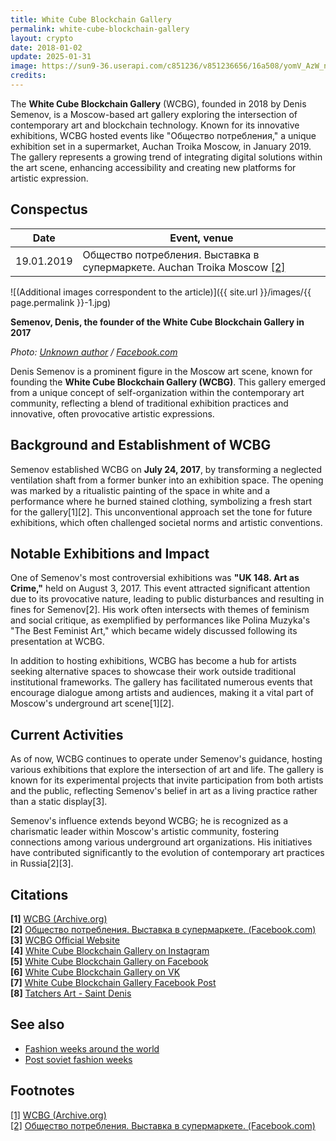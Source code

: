```yaml
---
title: White Cube Blockchain Gallery
permalink: white-cube-blockchain-gallery
layout: crypto
date: 2018-01-02
update: 2025-01-31
image: https://sun9-36.userapi.com/c851236/v851236656/16a508/yomV_AzW_ng.jpg
credits:
---
```


The **White Cube Blockchain Gallery** (WCBG), founded in 2018 by Denis Semenov, is a Moscow-based art gallery exploring the intersection of contemporary art and blockchain technology. Known for its innovative exhibitions, WCBG hosted events like "Общество потребления," a unique exhibition set in a supermarket, Auchan Troika Moscow, in January 2019. The gallery represents a growing trend of integrating digital solutions within the art scene, enhancing accessibility and creating new platforms for artistic expression.

## Сonspectus

|Date|Event, venue|
|-|-|
|19.01.2019|Общество потребления. Выставка в супермаркете. Auchan Troika Moscow <span id="a2">[\[2\]](#f2)</span>|

![(Additional images correspondent to the article)]({{ site.url }}/images/{{ page.permalink }}-1.jpg)

**Semenov, Denis, the founder of the White Cube Blockchain Gallery in 2017**

*Photo: [Unknown author](https://www.facebook.com/photo.php?fbid=1425465670845687&set=a.255066451218954&type=3&theater) / [Facebook.com](https://www.facebook.com/photo.php?fbid=1425465670845687&set=a.255066451218954&type=3&theater)*

Denis Semenov is a prominent figure in the Moscow art scene, known for founding the **White Cube Blockchain Gallery (WCBG)**. This gallery emerged from a unique concept of self-organization within the contemporary art community, reflecting a blend of traditional exhibition practices and innovative, often provocative artistic expressions.

## Background and Establishment of WCBG

Semenov established WCBG on **July 24, 2017**, by transforming a neglected ventilation shaft from a former bunker into an exhibition space. The opening was marked by a ritualistic painting of the space in white and a performance where he burned stained clothing, symbolizing a fresh start for the gallery[1][2]. This unconventional approach set the tone for future exhibitions, which often challenged societal norms and artistic conventions.

## Notable Exhibitions and Impact

One of Semenov's most controversial exhibitions was **"UK 148. Art as Crime,"** held on August 3, 2017. This event attracted significant attention due to its provocative nature, leading to public disturbances and resulting in fines for Semenov[2]. His work often intersects with themes of feminism and social critique, as exemplified by performances like Polina Muzyka's "The Best Feminist Art," which became widely discussed following its presentation at WCBG.

In addition to hosting exhibitions, WCBG has become a hub for artists seeking alternative spaces to showcase their work outside traditional institutional frameworks. The gallery has facilitated numerous events that encourage dialogue among artists and audiences, making it a vital part of Moscow's underground art scene[1][2].

## Current Activities

As of now, WCBG continues to operate under Semenov's guidance, hosting various exhibitions that explore the intersection of art and life. The gallery is known for its experimental projects that invite participation from both artists and the public, reflecting Semenov's belief in art as a living practice rather than a static display[3].

Semenov's influence extends beyond WCBG; he is recognized as a charismatic leader within Moscow's artistic community, fostering connections among various underground art organizations. His initiatives have contributed significantly to the evolution of contemporary art practices in Russia[2][3].

## Citations

**[1]** [WCBG (Archive.org)](https://web.archive.org/web/*/http://wcbg.tilda.ws)  
**[2]** [Общество потребления. Выставка в супермаркете. (Facebook.com)](https://www.facebook.com/events/1028761747320986/)  
**[3]** [WCBG Official Website](http://wcbg.tilda.ws)  
**[4]** [White Cube Blockchain Gallery on Instagram](https://www.instagram.com/explore/locations/816016458562629/white-cube-blockchain-gallery/)  
**[5]** [White Cube Blockchain Gallery on Facebook](https://www.facebook.com/WhiteCubeGalleryM/)  
**[6]** [White Cube Blockchain Gallery on VK](https://vk.com/wall-89840945_47870)  
**[7]** [White Cube Blockchain Gallery Facebook Post](https://www.facebook.com/WhiteCubeGalleryM/posts/%D0%BD%D0%B5-%D0%B7%D0%B0%D0%B1%D1%8B%D0%B2%D0%B0%D0%B5%D0%BC-%D0%BF%D1%80%D0%BE-%D1%81%D0%B5%D1%80%D0%B8%D1%8E-%D0%B4%D0%BE%D0%BC%D0%B0%D1%88%D0%BD%D0%B8%D1%85-%D0%B2%D1%8B%D1%81%D1%82%D0%B0%D0%B2%D0%BE%D0%BA-%D0%BE%D1%82-white-cube-blockchain-gallery/895916537239287/)  
**[8]** [Tatchers Art - Saint Denis](https://tatchers.art/saintdenis)  

## See also

+ [Fashion weeks around the world](fashion-weeks-around-the-world)  
+ [Post soviet fashion weeks](post-soviet-fashion-weeks)  

## Footnotes

[[1]](#a1) <span id="f1"></span> [WCBG (Archive.org)](https://web.archive.org/web/*/http://wcbg.tilda.ws)  
[[2]](#a2) <span id="f2"></span> [Общество потребления. Выставка в супермаркете. (Facebook.com)](https://www.facebook.com/events/1028761747320986/)  

<!-- Prompt:
- Не менять язык статьи, сохранять оригинальный язык.  
- Если тема оформлена как "Имя Фамилия", заголовок должен быть "Фамилия, Имя".  
- Изменить title: A Template на основной топик в статье.  
- Создать permalink: на основе title.  
- Изменить заголовок раздела "Citations" на ## Citations.  
- Оформить ссылки в разделе "Citations" в формате: **[1]** [URL](URL).  
- При ссылке на источник в тексте, использовать формат: **[x]**, **[x]**.  
- Убедиться, что номера цитат соответствуют записям в разделе "Citations".  
- Сделать номера цитат кликабельными по указанному выше формату.  
- Добавить список связанных тем в том же формате.  
- Использовать шаблон - "[Название темы](ссылка-на-тему)" для каждого пункта.  
- Раздел ## See also должен включаться автоматически в конец статьи.  
- Результат в md коде
- Оставить этот Prompt после редактирования в конце кода.  
- Обнови дату update: 2025-01-31 текущей
-->
